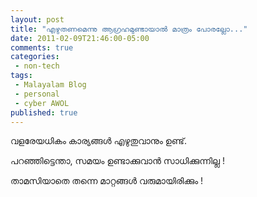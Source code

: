 ```yaml
---
layout: post
title: "എഴുതണമെന്നു ആഗ്രഹമുണ്ടായാല്‍ മാത്രം പോരല്ലോ..."
date: 2011-02-09T21:46:00-05:00
comments: true
categories:
 - non-tech
tags:
 - Malayalam Blog
 - personal
 - cyber AWOL
published: true
---
```


വളരേയധികം കാര്യങ്ങള്‍ എഴുതുവാനും ഉണ്ട്.

പറഞ്ഞിട്ടെന്താ, സമയം ഉണ്ടാക്കുവാന്‍ സാധിക്കുന്നില്ല !

താമസിയാതെ തന്നെ മാറ്റങ്ങള്‍ വരുമായിരിക്കും !